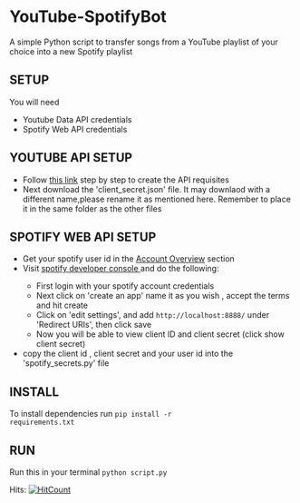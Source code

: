 # YouTube-SpotifyBot
A simple Python script to transfer songs from a YouTube playlist of your choice into a new Spotify playlist

## SETUP
You will need
<ul>
<li>Youtube Data API credentials</li>
<li>Spotify Web API credentials</li>
</ul>

## YOUTUBE API SETUP
<ul>
<li>Follow <a href="https://developers.google.com/youtube/v3/getting-started/">this link</a> step by step to create the API requisites</li>
<li>Next download the 'client_secret.json' file.
It may downlaod with a different name,please rename it as mentioned here.
Remember to place it in the same folder as the other files</li>
</ul>


## SPOTIFY WEB API SETUP
<ul>
<li>Get your spotify user id in the <a href="https://www.spotify.com/us/account/overview/">Account Overview</a> section</li>
<li>Visit <a href="https://developer.spotify.com/dashboard/login">spotify developer console </a> and do the following:</li>
  <ul>
  <li> First login with your spotify account credentials</li>
  <li> Next click on 'create an app' name it as you wish , accept the terms and hit create</li>
  <li> Click on 'edit settings', and add <code>http://localhost:8888/</code> under 'Redirect URIs', then click save</li>
  <li> Now you will be able to view client ID and client secret (click show client secret)</li>
  </ul>
<li>copy the client id , client secret and your user id into the 'spotify_secrets.py' file</li>
</ul>

## INSTALL
To install dependencies run
<code>pip install -r requirements.txt</code>

## RUN
Run this in your terminal
<code>python script.py</code>

Hits:
[![HitCount](http://hits.dwyl.com/Sumo-99/YT-SpotifyBot.svg)](http://hits.dwyl.com/Sumo-99/YT-SpotifyBot)

[this link]: <https://developers.google.com/youtube/v3/getting-started/>
[Account Overview]: <https://www.spotify.com/us/account/overview/>
[spotify developer console]: <https://developer.spotify.com/dashboard/login>
